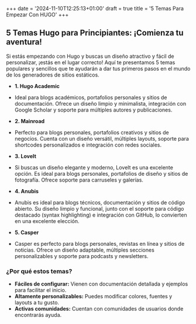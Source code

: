 +++
date = '2024-11-10T12:25:13+01:00'
draft = true
title = '5 Temas Para Empezar Con HUGO'
+++
## **5 Temas Hugo para Principiantes: ¡Comienza tu aventura!**
Si estás empezando con Hugo y buscas un diseño atractivo y fácil de personalizar, ¡estás en el lugar correcto! Aquí te presentamos 5 temas populares y sencillos que te ayudarán a dar tus primeros pasos en el mundo de los generadores de sitios estáticos.

* **1. Hugo Academic**
* Ideal para blogs académicos, portafolios personales y sitios de documentación. Ofrece un diseño limpio y minimalista, integración con Google Scholar y soporte para múltiples autores y publicaciones.


* **2. Mainroad**
* Perfecto para blogs personales, portafolios creativos y sitios de negocios. Cuenta con un diseño versátil, múltiples layouts, soporte para shortcodes personalizados e integración con redes sociales.


* **3. LoveIt**
* Si buscas un diseño elegante y moderno, LoveIt es una excelente opción. Es ideal para blogs personales, portafolios de diseño y sitios de fotografía. Ofrece soporte para carruseles y galerías.


* **4. Anubis**
* Anubis es ideal para blogs técnicos, documentación y sitios de código abierto. Su diseño limpio y funcional, junto con el soporte para código destacado (syntax highlighting) e integración con GitHub, lo convierten en una excelente elección.


* **5. Casper**
* Casper es perfecto para blogs personales, revistas en línea y sitios de noticias. Ofrece un diseño adaptable, múltiples secciones personalizables y soporte para podcasts y newsletters.


### **¿Por qué estos temas?**

* **Fáciles de configurar:** Vienen con documentación detallada y ejemplos para facilitar el inicio.
* **Altamente personalizables:** Puedes modificar colores, fuentes y layouts a tu gusto.
* **Activas comunidades:** Cuentan con comunidades de usuarios donde encontrarás ayuda.